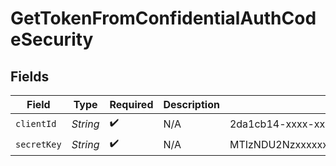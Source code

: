 # GetTokenFromConfidentialAuthCodeSecurity


## Fields

| Field                                       | Type                                        | Required                                    | Description                                 | Example                                     |
| ------------------------------------------- | ------------------------------------------- | ------------------------------------------- | ------------------------------------------- | ------------------------------------------- |
| `clientId`                                  | *String*                                    | :heavy_check_mark:                          | N/A                                         | 2da1cb14-xxxx-xxxx-xxxx-5b7b40829e79        |
| `secretKey`                                 | *String*                                    | :heavy_check_mark:                          | N/A                                         | MTIzNDU2Nzxxxxxxxxxxxxxxxxxxxxx0NTY3ODkwMTI |
